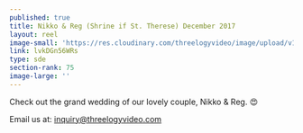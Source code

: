 ```yaml
---
published: true
title: Nikko & Reg (Shrine if St. Therese) December 2017
layout: reel
image-small: 'https://res.cloudinary.com/threelogyvideo/image/upload/v1529923002/Nikko.jpg'
link: lvkDGn56WRs
type: sde
section-rank: 75
image-large: ''
---
```

Check out the grand wedding of our lovely couple, Nikko & Reg. 😍 

Email us at: inquiry@threelogyvideo.com
